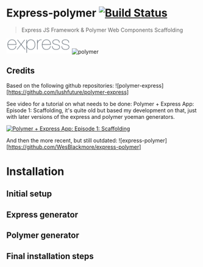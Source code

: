 # Express-polymer [![Build Status](https://travis-ci.org/bgordon01/express-polymer.svg?branch=develop)](https://travis-ci.org/bgordon01/express-polymer)
> Express JS Framework & Polymer Web Components Scaffolding 

![express](https://raw.githubusercontent.com/bgordon01/express-polymer/develop/expressLogo.png) ![polymer](https://rawgit.com/bgordon01/express-polymer/develop/polymerLogo.svg)

## Credits

Based on the following github repositories: ![polymer-express][https://github.com/lushfuture/polymer-express]

See video for a tutorial on what needs to be done: Polymer + Express App: Episode 1: Scaffolding, it's quite old but based my development on that, just with later versions of the express and polymer yoeman generators.

[![Polymer + Express App: Episode 1: Scaffolding](https://img.youtube.com/vi/Tm9tz_vwTTA/0.jpg)](https://www.youtube.com/watch?v=Tm9tz_vwTTA)

And then the more recent, but still outdated: ![express-polymer][https://github.com/WesBlackmore/express-polymer]

# Installation 

## Initial setup

## Express generator

## Polymer generator

## Final installation steps
